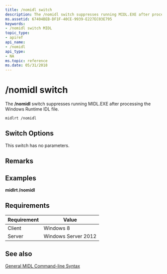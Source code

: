 ```yaml
---
title: /nomidl switch
description: The /nomidl switch suppresses running MIDL.EXE after processing the Windows Runtime IDL file.
ms.assetid: 67404BEB-DF1F-40CE-9939-E227EC03E795
keywords:
- /nomidl switch MIDL
topic_type:
- apiref
api_name:
- /nomidl
api_type:
- NA
ms.topic: reference
ms.date: 05/31/2018
---
```


# /nomidl switch

The **/nomidl** switch suppresses running MIDL.EXE after processing the Windows Runtime IDL file.

``` syntax
midlrt /nomidl 
```

## Switch Options

This switch has no parameters.

## Remarks

## Examples

**midlrt /nomidl**

## Requirements



| Requirement | Value |
|-------------------|--------------------------------|
| Client<br/> | Windows 8<br/>           |
| Server<br/> | Windows Server 2012<br/> |



## See also

<dl> <dt>

[General MIDL Command-line Syntax](general-midl-command-line-syntax.md)
</dt> </dl>

 

 





